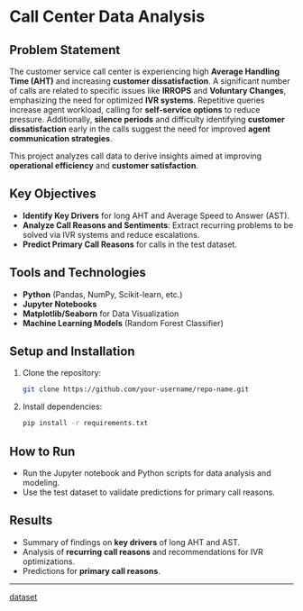 # Call Center Data Analysis

## Problem Statement
The customer service call center is experiencing high **Average Handling Time (AHT)** and increasing **customer dissatisfaction**. A significant number of calls are related to specific issues like **IRROPS** and **Voluntary Changes**, emphasizing the need for optimized **IVR systems**. Repetitive queries increase agent workload, calling for **self-service options** to reduce pressure. Additionally, **silence periods** and difficulty identifying **customer dissatisfaction** early in the calls suggest the need for improved **agent communication strategies**. 

This project analyzes call data to derive insights aimed at improving **operational efficiency** and **customer satisfaction**.

## Key Objectives
- **Identify Key Drivers** for long AHT and Average Speed to Answer (AST).
- **Analyze Call Reasons and Sentiments**: Extract recurring problems to be solved via IVR systems and reduce escalations.
- **Predict Primary Call Reasons** for calls in the test dataset.

## Tools and Technologies
- **Python** (Pandas, NumPy, Scikit-learn, etc.)
- **Jupyter Notebooks**
- **Matplotlib/Seaborn** for Data Visualization
- **Machine Learning Models** (Random Forest Classifier)

## Setup and Installation
1. Clone the repository:
   ```bash
   git clone https://github.com/your-username/repo-name.git
   ```
2. Install dependencies:
   ```bash
   pip install -r requirements.txt
   ```

## How to Run
- Run the Jupyter notebook and Python scripts for data analysis and modeling.
- Use the test dataset to validate predictions for primary call reasons.

## Results
- Summary of findings on **key drivers** of long AHT and AST.
- Analysis of **recurring call reasons** and recommendations for IVR optimizations.
- Predictions for **primary call reasons**.

---

[dataset](https://www.kaggle.com/datasets/mohammadmaaz23/call-centre-trend-analysis)

